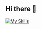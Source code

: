 ## Hi there 👋

[![My Skills](https://skillicons.dev/icons?i=apple,docker,git,graphql,jest,md,mysql,nestjs,nodejs,nuxt,pnpm,py,react,redis,remix,ts,vite,vscode,vue&theme=dark)](https://skillicons.dev)

<!--
**naremloa/naremloa** is a ✨ _special_ ✨ repository because its `README.md` (this file) appears on your GitHub profile.

Here are some ideas to get you started:

- 🔭 I’m currently working on ...
- 🌱 I’m currently learning ...
- 👯 I’m looking to collaborate on ...
- 🤔 I’m looking for help with ...
- 💬 Ask me about ...
- 📫 How to reach me: ...
- 😄 Pronouns: ...
- ⚡ Fun fact: ...
-->
